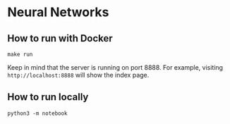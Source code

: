 # Neural Networks

## How to run with Docker

````
make run
````

Keep in mind that the server is running on port 8888. For example, visiting `http://localhost:8888` will show the index page.

## How to run locally

````
python3 -m notebook
````